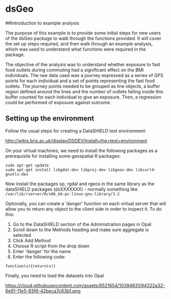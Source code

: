 # dsGeo

##Introduction to example analysis

The purpose of this example is to provide some initial steps for new users of the dsGeo package to walk through the functions provided. It will cover the set up steps required, and then walk through an example analysis, which was used to understand what functions were required in the package.

The objective of the analysis was to understand whether exposure to fast food outlets during commuting had a significant effect on the BMI individuals. The raw data used was a journey expressed as a series of GPS points for each individual and a set of points representing the fast food outlets. The journey points needed to be grouped as line objects, a buffer region defined around the lines and the number of outlets falling inside this buffer counted for each individual to give an exposure. Then, a regression could be performed of exposure against outcome.


## Setting up the environment

Follow the usual steps for creating a DataSHIELD test environment:

http://wikis.bris.ac.uk/display/DSDEV/Install+the+test+environment

On your virtual machines, we need to install the following packages as a prerequisite for installing some geospatial R packages:

    sudo apt-get update
    sudo apt-get install libgdal-dev libproj-dev libgeos-dev libcurl4-gnutls-dev

Now install the packages sp, rgdal and rgeos in the same library as the dataSHIELD packages (dsXXXXXXX) - normally something like `/var/lib/rserver/R/x86_64-pc-linux-gnu-library/3.2`

Optionally, you can create a 'danger' function on each virtual server that will allow you to return any object to the client side in order to inspect it. To do this:

1. Go to the DataSHIELD section of the Administration pages in Opal
2. Scroll down to the Methods heading and make sure aggregate is selected
3. Click Add Method
4. Choose R script from the drop down
5. Enter 'danger' for the name
6. Enter the following code:

````function(x){return(x)}````

Finally, you need to load the datasets into Opal

https://cloud.githubusercontent.com/assets/8521654/10394831/94322a32-6e91-11e5-83f6-42beca7c63b1.png

